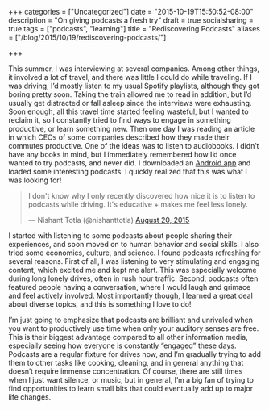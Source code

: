 +++
categories = ["Uncategorized"]
date = "2015-10-19T15:50:52-08:00"
description = "On giving podcasts a fresh try"
draft = true
socialsharing = true
tags = ["podcasts", "learning"]
title = "Rediscovering Podcasts"
aliases = ["/blog/2015/10/19/rediscovering-podcasts/"]

+++

This summer, I was interviewing at several companies. Among other things, it involved a lot of travel, and there was little I could do while traveling. If I was driving, I’d mostly listen to my usual Spotify playlists, although they got boring pretty soon. Taking the train allowed me to read in addition, but I’d usually get distracted or fall asleep since the interviews were exhausting. Soon enough, all this travel time started feeling wasteful, but I wanted to reclaim it, so I constantly tried to find ways to engage in something productive, or learn something new. Then one day I was reading an article in which CEOs of some companies described how they made their commutes productive. One of the ideas was to listen to audiobooks. I didn’t have any books in mind, but I immediately remembered how I’d once wanted to try podcasts, and never did. I downloaded an [Android app](https://play.google.com/store/apps/details?id=com.bambuna.podcastaddict&hl=en) and loaded some interesting podcasts. I quickly realized that this was what I was looking for!

<blockquote class="twitter-tweet tw-align-center" data-lang="en"><p lang="en" dir="ltr">I don&#39;t know why I only recently discovered how nice it is to listen to podcasts while driving. It&#39;s educative + makes me feel less lonely.</p>&mdash; Nishant Totla (@nishanttotla) <a href="https://twitter.com/nishanttotla/status/634283994704535552">August 20, 2015</a></blockquote>
<script async src="//platform.twitter.com/widgets.js" charset="utf-8"></script>

I started with listening to some podcasts about people sharing their experiences, and soon moved on to human behavior and social skills. I also tried some economics, culture, and science. I found podcasts refreshing for several reasons. First of all, I was listening to very stimulating and engaging content, which excited me and kept me alert. This was especially welcome during long lonely drives, often in rush hour traffic. Second, podcasts often featured people having a conversation, where I would laugh and grimace and feel actively involved. Most importantly though, I learned a great deal about diverse topics, and this is something I love to do!

I’m just going to emphasize that podcasts are brilliant and unrivaled when you want to productively use time when only your auditory senses are free. This is their biggest advantage compared to all other information media, especially seeing how everyone is constantly “engaged” these days. Podcasts are a regular fixture for drives now, and I’m gradually trying to add them to other tasks like cooking, cleaning, and in general anything that doesn’t require immense concentration. Of course, there are still times when I just want silence, or music, but in general, I’m a big fan of trying to find opportunities to learn small bits that could eventually add up to major life changes.
